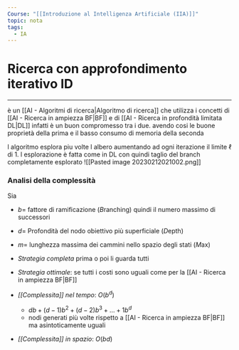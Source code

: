 ```yaml
---
Course: "[[Introduzione al Intelligenza Artificiale (IIA)]]"
topic: nota
tags:
  - IA
---
```


# Ricerca con approfondimento iterativo ID
---
è un [[AI - Algoritmi di ricerca|Algoritmo di ricerca]] che utilizza i concetti di [[AI - Ricerca in ampiezza BF|BF]] e di [[AI - Ricerca in profondità limitata DL|DL]] infatti è un buon compromesso tra i due. avendo cosi le buone proprietà della prima e il basso consumo di memoria della seconda

l algoritmo esplora piu volte l albero aumentando ad ogni iterazione il limite $\ell$ di 1. l esplorazione è fatta come in DL con quindi taglio del branch completamente esplorato 
![[Pasted image 20230212021002.png]]
### Analisi della complessità

Sia 
- $b=$ fattore di ramificazione (*B*ranching) quindi il numero massimo di successori
- $d=$ Profondità del nodo obiettivo più superficiale (*D*epth)
- $m=$ lunghezza massima dei cammini nello spazio degli stati (*M*ax)

- _Strategia completa_   prima o poi li guarda tutti
- _Strategia ottimale_:  se tutti i costi sono uguali come per la [[AI - Ricerca in ampiezza BF|BF]]
- _[[Complessita]] nel tempo_: $O(b^d)$
	- $db+(d-1)b^2+(d-2)b^3+\dots+1b^d$
	-  nodi generati più volte rispetto a [[AI - Ricerca in ampiezza BF|BF]] ma asintoticamente uguali   
- _[[Complessita]] in spazio_: $O(bd)$   
